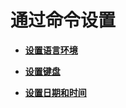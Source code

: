 # 通过命令设置<a name="ZH-CN_TOPIC_0182317133"></a>

-   **[设置语言环境](设置语言环境.md)**  

-   **[设置键盘](设置键盘.md)**  

-   **[设置日期和时间](设置日期和时间.md)**  


